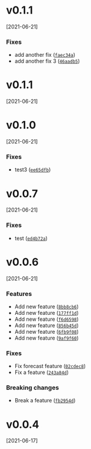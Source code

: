 # v0.1.1
[2021-06-21]


### Fixes

*  add another fix ([`faec34a`](https://github.com/nadia77-a/geolocationApp/commit/faec34aff761415b70413de78450879c9b432282))
*  add another fix 3 ([`46aadb5`](https://github.com/nadia77-a/geolocationApp/commit/46aadb5947bd0390544d98243a0ecec756af68ba))


# v0.1.1
[2021-06-21]




# v0.1.0
[2021-06-21]


### Fixes

*  test3 ([`ee65dfb`](https://github.com/nadia77-a/geolocationApp/commit/ee65dfbf1c838639e769d67666cd9c6cf2c1bbf4))


# v0.0.7
[2021-06-21]


### Fixes

*  test ([`ed4b72a`](https://github.com/nadia77-a/geolocationApp/commit/ed4b72a930a8318af9affff16bf63b6c3e91eaa8))


# v0.0.6
[2021-06-21]

### Features

*  Add new feature ([`8bb8cb6`](https://github.com/nadia77-a/geolocationApp/commit/8bb8cb6a1224068b5dda5e675112d4d9f348f292))
*  Add new feature ([`177ff1d`](https://github.com/nadia77-a/geolocationApp/commit/177ff1d842a98e8c41c90c8d1b3718f7df9ce4ba))
*  Add new feature ([`f6d6598`](https://github.com/nadia77-a/geolocationApp/commit/f6d6598ea5d7432fb17c9d04c100b762448de41e))
*  Add new feature ([`856b45d`](https://github.com/nadia77-a/geolocationApp/commit/856b45dc122c419a6c2c7109c1ad0fb1573c993f))
*  Add new feature ([`6fb9f08`](https://github.com/nadia77-a/geolocationApp/commit/6fb9f084b2eee65cd69fa9c4d405d38752058eb5))
*  Add new feature ([`9af9f60`](https://github.com/nadia77-a/geolocationApp/commit/9af9f60a338694da48b95f281c84e5f909e6f3d1))

### Fixes

*  Fix forecast feature ([`02cdec8`](https://github.com/nadia77-a/geolocationApp/commit/02cdec8ae680589fffc8b30a486312f36c6b4543))
*  Fix a feature ([`243a84d`](https://github.com/nadia77-a/geolocationApp/commit/243a84d954e9b6ee0a4cbcb7bc963f3b16a6f69e))

### Breaking changes

*  Break a feature ([`fb2954d`](https://github.com/nadia77-a/geolocationApp/commit/fb2954dc5f09eb1736272011cc0b614f3be5e507))

# v0.0.4
[2021-06-17]




